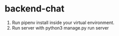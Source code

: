 # backend-chat

1. Run pipenv install inside your virtual environment.
2. Run server with python3 manage.py run server
